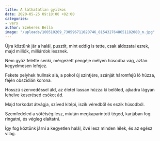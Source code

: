 ```yaml
---
title: A láthatatlan gyilkos
date: 2020-05-25 09:10:00 +02:00
categories:
- vers
author: Szekeres Bella
image: "/uploads/100510269_730596711020746_8154327648651182080_n.jpg"
---
```


Újra köztünk jár a halál,
pusztít, mint eddig is tette,
csak áldozatai ezrek, majd milliók,
milliárdok lesznek.


Nem győz felette senki,
mérgezett pengéje
mélyen húsodba vág,
aztán kegyelmesen lefejez.


Fekete pelyhek hullnak alá,
a pokol új szintjére,
szánját háromfejű ló húzza,
fején obszidián korona.


Hosszú szenvedéssel áld,
az életet lassan húzza ki belőled,
ajkadra lágyan lehelve
keserésed csókot ád.


Majd torkodat átvágja,
szíved kitépi,
iszik véredből
és eszik húsodból.


Szemfedeled a sötétség lesz,
miután megkaparintott téged,
karjában fog ringatni,
és végleg elaltatni.


Így fog köztünk járni
a kegyetlen halál,
övé lesz minden lélek,
és az egész világ.

